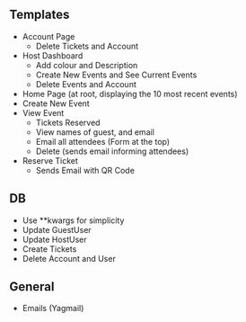 ## Templates
- Account Page
    - Delete Tickets and Account
- Host Dashboard
    - Add colour and Description
    - Create New Events and See Current Events
    - Delete Events and Account
- Home Page (at root, displaying the 10 most recent events)
- Create New Event
- View Event
    - Tickets Reserved
    - View names of guest, and email
    - Email all attendees (Form at the top)
    - Delete (sends email informing attendees)
- Reserve Ticket
    - Sends Email with QR Code

## DB
- Use **kwargs for simplicity
- Update GuestUser
- Update HostUser
- Create Tickets
- Delete Account and User

## General
- Emails (Yagmail)